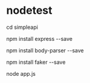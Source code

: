 # nodetest

cd simpleapi

npm install express --save

npm install body-parser --save

npm install faker --save

node app.js
